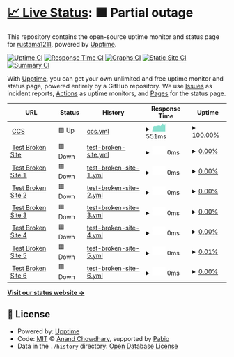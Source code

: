 # [📈 Live Status](https://statuses-ccs.otesuto.com): <!--live status--> **🟧 Partial outage**

This repository contains the open-source uptime monitor and status page for [rustama1211](https://statuses-ccs.otesuto.com), powered by [Upptime](https://github.com/upptime/upptime).

[![Uptime CI](https://github.com/rustama1211/up-ccs/workflows/Uptime%20CI/badge.svg)](https://github.com/rustama1211/up-ccs/actions?query=workflow%3A%22Uptime+CI%22)
[![Response Time CI](https://github.com/rustama1211/up-ccs/workflows/Response%20Time%20CI/badge.svg)](https://github.com/rustama1211/up-ccs/actions?query=workflow%3A%22Response+Time+CI%22)
[![Graphs CI](https://github.com/rustama1211/up-ccs/workflows/Graphs%20CI/badge.svg)](https://github.com/rustama1211/up-ccs/actions?query=workflow%3A%22Graphs+CI%22)
[![Static Site CI](https://github.com/rustama1211/up-ccs/workflows/Static%20Site%20CI/badge.svg)](https://github.com/rustama1211/up-ccs/actions?query=workflow%3A%22Static+Site+CI%22)
[![Summary CI](https://github.com/rustama1211/up-ccs/workflows/Summary%20CI/badge.svg)](https://github.com/rustama1211/up-ccs/actions?query=workflow%3A%22Summary+CI%22)

With [Upptime](https://upptime.js.org), you can get your own unlimited and free uptime monitor and status page, powered entirely by a GitHub repository. We use [Issues](https://github.com/rustama1211/up-ccs/issues) as incident reports, [Actions](https://github.com/rustama1211/up-ccs/actions) as uptime monitors, and [Pages](https://statuses-ccs.otesuto.com) for the status page.

<!--start: status pages-->
<!-- This summary is generated by Upptime (https://github.com/upptime/upptime) -->
<!-- Do not edit this manually, your changes will be overwritten -->
<!-- prettier-ignore -->
| URL | Status | History | Response Time | Uptime |
| --- | ------ | ------- | ------------- | ------ |
| <img alt="" src="https://icons.duckduckgo.com/ip3/ccs.mitsubishimotorsid-mobileapp.com.ico" height="13"> [CCS](https://ccs.mitsubishimotorsid-mobileapp.com/v1/health) | 🟩 Up | [ccs.yml](https://github.com/rustama1211/up-ccs/commits/HEAD/history/ccs.yml) | <details><summary><img alt="Response time graph" src="./graphs/ccs/response-time-week.png" height="20"> 551ms</summary><br><a href="https://statuses-ccs.otesuto.com/history/ccs"><img alt="Response time 551" src="https://img.shields.io/endpoint?url=https%3A%2F%2Fraw.githubusercontent.com%2Frustama1211%2Fup-ccs%2FHEAD%2Fapi%2Fccs%2Fresponse-time.json"></a><br><a href="https://statuses-ccs.otesuto.com/history/ccs"><img alt="24-hour response time 588" src="https://img.shields.io/endpoint?url=https%3A%2F%2Fraw.githubusercontent.com%2Frustama1211%2Fup-ccs%2FHEAD%2Fapi%2Fccs%2Fresponse-time-day.json"></a><br><a href="https://statuses-ccs.otesuto.com/history/ccs"><img alt="7-day response time 551" src="https://img.shields.io/endpoint?url=https%3A%2F%2Fraw.githubusercontent.com%2Frustama1211%2Fup-ccs%2FHEAD%2Fapi%2Fccs%2Fresponse-time-week.json"></a><br><a href="https://statuses-ccs.otesuto.com/history/ccs"><img alt="30-day response time 551" src="https://img.shields.io/endpoint?url=https%3A%2F%2Fraw.githubusercontent.com%2Frustama1211%2Fup-ccs%2FHEAD%2Fapi%2Fccs%2Fresponse-time-month.json"></a><br><a href="https://statuses-ccs.otesuto.com/history/ccs"><img alt="1-year response time 551" src="https://img.shields.io/endpoint?url=https%3A%2F%2Fraw.githubusercontent.com%2Frustama1211%2Fup-ccs%2FHEAD%2Fapi%2Fccs%2Fresponse-time-year.json"></a></details> | <details><summary><a href="https://statuses-ccs.otesuto.com/history/ccs">100.00%</a></summary><a href="https://statuses-ccs.otesuto.com/history/ccs"><img alt="All-time uptime 100.00%" src="https://img.shields.io/endpoint?url=https%3A%2F%2Fraw.githubusercontent.com%2Frustama1211%2Fup-ccs%2FHEAD%2Fapi%2Fccs%2Fuptime.json"></a><br><a href="https://statuses-ccs.otesuto.com/history/ccs"><img alt="24-hour uptime 100.00%" src="https://img.shields.io/endpoint?url=https%3A%2F%2Fraw.githubusercontent.com%2Frustama1211%2Fup-ccs%2FHEAD%2Fapi%2Fccs%2Fuptime-day.json"></a><br><a href="https://statuses-ccs.otesuto.com/history/ccs"><img alt="7-day uptime 100.00%" src="https://img.shields.io/endpoint?url=https%3A%2F%2Fraw.githubusercontent.com%2Frustama1211%2Fup-ccs%2FHEAD%2Fapi%2Fccs%2Fuptime-week.json"></a><br><a href="https://statuses-ccs.otesuto.com/history/ccs"><img alt="30-day uptime 100.00%" src="https://img.shields.io/endpoint?url=https%3A%2F%2Fraw.githubusercontent.com%2Frustama1211%2Fup-ccs%2FHEAD%2Fapi%2Fccs%2Fuptime-month.json"></a><br><a href="https://statuses-ccs.otesuto.com/history/ccs"><img alt="1-year uptime 100.00%" src="https://img.shields.io/endpoint?url=https%3A%2F%2Fraw.githubusercontent.com%2Frustama1211%2Fup-ccs%2FHEAD%2Fapi%2Fccs%2Fuptime-year.json"></a></details>
| <img alt="" src="https://icons.duckduckgo.com/ip3/thissitedoesnotexist.koj.co.ico" height="13"> [Test Broken Site](https://thissitedoesnotexist.koj.co) | 🟥 Down | [test-broken-site.yml](https://github.com/rustama1211/up-ccs/commits/HEAD/history/test-broken-site.yml) | <details><summary><img alt="Response time graph" src="./graphs/test-broken-site/response-time-week.png" height="20"> 0ms</summary><br><a href="https://statuses-ccs.otesuto.com/history/test-broken-site"><img alt="Response time 0" src="https://img.shields.io/endpoint?url=https%3A%2F%2Fraw.githubusercontent.com%2Frustama1211%2Fup-ccs%2FHEAD%2Fapi%2Ftest-broken-site%2Fresponse-time.json"></a><br><a href="https://statuses-ccs.otesuto.com/history/test-broken-site"><img alt="24-hour response time 0" src="https://img.shields.io/endpoint?url=https%3A%2F%2Fraw.githubusercontent.com%2Frustama1211%2Fup-ccs%2FHEAD%2Fapi%2Ftest-broken-site%2Fresponse-time-day.json"></a><br><a href="https://statuses-ccs.otesuto.com/history/test-broken-site"><img alt="7-day response time 0" src="https://img.shields.io/endpoint?url=https%3A%2F%2Fraw.githubusercontent.com%2Frustama1211%2Fup-ccs%2FHEAD%2Fapi%2Ftest-broken-site%2Fresponse-time-week.json"></a><br><a href="https://statuses-ccs.otesuto.com/history/test-broken-site"><img alt="30-day response time 0" src="https://img.shields.io/endpoint?url=https%3A%2F%2Fraw.githubusercontent.com%2Frustama1211%2Fup-ccs%2FHEAD%2Fapi%2Ftest-broken-site%2Fresponse-time-month.json"></a><br><a href="https://statuses-ccs.otesuto.com/history/test-broken-site"><img alt="1-year response time 0" src="https://img.shields.io/endpoint?url=https%3A%2F%2Fraw.githubusercontent.com%2Frustama1211%2Fup-ccs%2FHEAD%2Fapi%2Ftest-broken-site%2Fresponse-time-year.json"></a></details> | <details><summary><a href="https://statuses-ccs.otesuto.com/history/test-broken-site">0.00%</a></summary><a href="https://statuses-ccs.otesuto.com/history/test-broken-site"><img alt="All-time uptime 0.00%" src="https://img.shields.io/endpoint?url=https%3A%2F%2Fraw.githubusercontent.com%2Frustama1211%2Fup-ccs%2FHEAD%2Fapi%2Ftest-broken-site%2Fuptime.json"></a><br><a href="https://statuses-ccs.otesuto.com/history/test-broken-site"><img alt="24-hour uptime 0.00%" src="https://img.shields.io/endpoint?url=https%3A%2F%2Fraw.githubusercontent.com%2Frustama1211%2Fup-ccs%2FHEAD%2Fapi%2Ftest-broken-site%2Fuptime-day.json"></a><br><a href="https://statuses-ccs.otesuto.com/history/test-broken-site"><img alt="7-day uptime 0.00%" src="https://img.shields.io/endpoint?url=https%3A%2F%2Fraw.githubusercontent.com%2Frustama1211%2Fup-ccs%2FHEAD%2Fapi%2Ftest-broken-site%2Fuptime-week.json"></a><br><a href="https://statuses-ccs.otesuto.com/history/test-broken-site"><img alt="30-day uptime 0.00%" src="https://img.shields.io/endpoint?url=https%3A%2F%2Fraw.githubusercontent.com%2Frustama1211%2Fup-ccs%2FHEAD%2Fapi%2Ftest-broken-site%2Fuptime-month.json"></a><br><a href="https://statuses-ccs.otesuto.com/history/test-broken-site"><img alt="1-year uptime 0.00%" src="https://img.shields.io/endpoint?url=https%3A%2F%2Fraw.githubusercontent.com%2Frustama1211%2Fup-ccs%2FHEAD%2Fapi%2Ftest-broken-site%2Fuptime-year.json"></a></details>
| <img alt="" src="https://icons.duckduckgo.com/ip3/thissitedoesnotexistnotonlyoness.koj.co.ico" height="13"> [Test Broken Site 1](https://thissitedoesnotexistnotonlyoness.koj.co) | 🟥 Down | [test-broken-site-1.yml](https://github.com/rustama1211/up-ccs/commits/HEAD/history/test-broken-site-1.yml) | <details><summary><img alt="Response time graph" src="./graphs/test-broken-site-1/response-time-week.png" height="20"> 0ms</summary><br><a href="https://statuses-ccs.otesuto.com/history/test-broken-site-1"><img alt="Response time 0" src="https://img.shields.io/endpoint?url=https%3A%2F%2Fraw.githubusercontent.com%2Frustama1211%2Fup-ccs%2FHEAD%2Fapi%2Ftest-broken-site-1%2Fresponse-time.json"></a><br><a href="https://statuses-ccs.otesuto.com/history/test-broken-site-1"><img alt="24-hour response time 0" src="https://img.shields.io/endpoint?url=https%3A%2F%2Fraw.githubusercontent.com%2Frustama1211%2Fup-ccs%2FHEAD%2Fapi%2Ftest-broken-site-1%2Fresponse-time-day.json"></a><br><a href="https://statuses-ccs.otesuto.com/history/test-broken-site-1"><img alt="7-day response time 0" src="https://img.shields.io/endpoint?url=https%3A%2F%2Fraw.githubusercontent.com%2Frustama1211%2Fup-ccs%2FHEAD%2Fapi%2Ftest-broken-site-1%2Fresponse-time-week.json"></a><br><a href="https://statuses-ccs.otesuto.com/history/test-broken-site-1"><img alt="30-day response time 0" src="https://img.shields.io/endpoint?url=https%3A%2F%2Fraw.githubusercontent.com%2Frustama1211%2Fup-ccs%2FHEAD%2Fapi%2Ftest-broken-site-1%2Fresponse-time-month.json"></a><br><a href="https://statuses-ccs.otesuto.com/history/test-broken-site-1"><img alt="1-year response time 0" src="https://img.shields.io/endpoint?url=https%3A%2F%2Fraw.githubusercontent.com%2Frustama1211%2Fup-ccs%2FHEAD%2Fapi%2Ftest-broken-site-1%2Fresponse-time-year.json"></a></details> | <details><summary><a href="https://statuses-ccs.otesuto.com/history/test-broken-site-1">0.00%</a></summary><a href="https://statuses-ccs.otesuto.com/history/test-broken-site-1"><img alt="All-time uptime 0.00%" src="https://img.shields.io/endpoint?url=https%3A%2F%2Fraw.githubusercontent.com%2Frustama1211%2Fup-ccs%2FHEAD%2Fapi%2Ftest-broken-site-1%2Fuptime.json"></a><br><a href="https://statuses-ccs.otesuto.com/history/test-broken-site-1"><img alt="24-hour uptime 0.00%" src="https://img.shields.io/endpoint?url=https%3A%2F%2Fraw.githubusercontent.com%2Frustama1211%2Fup-ccs%2FHEAD%2Fapi%2Ftest-broken-site-1%2Fuptime-day.json"></a><br><a href="https://statuses-ccs.otesuto.com/history/test-broken-site-1"><img alt="7-day uptime 0.00%" src="https://img.shields.io/endpoint?url=https%3A%2F%2Fraw.githubusercontent.com%2Frustama1211%2Fup-ccs%2FHEAD%2Fapi%2Ftest-broken-site-1%2Fuptime-week.json"></a><br><a href="https://statuses-ccs.otesuto.com/history/test-broken-site-1"><img alt="30-day uptime 0.00%" src="https://img.shields.io/endpoint?url=https%3A%2F%2Fraw.githubusercontent.com%2Frustama1211%2Fup-ccs%2FHEAD%2Fapi%2Ftest-broken-site-1%2Fuptime-month.json"></a><br><a href="https://statuses-ccs.otesuto.com/history/test-broken-site-1"><img alt="1-year uptime 0.00%" src="https://img.shields.io/endpoint?url=https%3A%2F%2Fraw.githubusercontent.com%2Frustama1211%2Fup-ccs%2FHEAD%2Fapi%2Ftest-broken-site-1%2Fuptime-year.json"></a></details>
| <img alt="" src="https://icons.duckduckgo.com/ip3/thissitedoesnotexistnotonlyonesson.koj.co.ico" height="13"> [Test Broken Site 2](https://thissitedoesnotexistnotonlyonesson.koj.co) | 🟥 Down | [test-broken-site-2.yml](https://github.com/rustama1211/up-ccs/commits/HEAD/history/test-broken-site-2.yml) | <details><summary><img alt="Response time graph" src="./graphs/test-broken-site-2/response-time-week.png" height="20"> 0ms</summary><br><a href="https://statuses-ccs.otesuto.com/history/test-broken-site-2"><img alt="Response time 0" src="https://img.shields.io/endpoint?url=https%3A%2F%2Fraw.githubusercontent.com%2Frustama1211%2Fup-ccs%2FHEAD%2Fapi%2Ftest-broken-site-2%2Fresponse-time.json"></a><br><a href="https://statuses-ccs.otesuto.com/history/test-broken-site-2"><img alt="24-hour response time 0" src="https://img.shields.io/endpoint?url=https%3A%2F%2Fraw.githubusercontent.com%2Frustama1211%2Fup-ccs%2FHEAD%2Fapi%2Ftest-broken-site-2%2Fresponse-time-day.json"></a><br><a href="https://statuses-ccs.otesuto.com/history/test-broken-site-2"><img alt="7-day response time 0" src="https://img.shields.io/endpoint?url=https%3A%2F%2Fraw.githubusercontent.com%2Frustama1211%2Fup-ccs%2FHEAD%2Fapi%2Ftest-broken-site-2%2Fresponse-time-week.json"></a><br><a href="https://statuses-ccs.otesuto.com/history/test-broken-site-2"><img alt="30-day response time 0" src="https://img.shields.io/endpoint?url=https%3A%2F%2Fraw.githubusercontent.com%2Frustama1211%2Fup-ccs%2FHEAD%2Fapi%2Ftest-broken-site-2%2Fresponse-time-month.json"></a><br><a href="https://statuses-ccs.otesuto.com/history/test-broken-site-2"><img alt="1-year response time 0" src="https://img.shields.io/endpoint?url=https%3A%2F%2Fraw.githubusercontent.com%2Frustama1211%2Fup-ccs%2FHEAD%2Fapi%2Ftest-broken-site-2%2Fresponse-time-year.json"></a></details> | <details><summary><a href="https://statuses-ccs.otesuto.com/history/test-broken-site-2">0.00%</a></summary><a href="https://statuses-ccs.otesuto.com/history/test-broken-site-2"><img alt="All-time uptime 0.00%" src="https://img.shields.io/endpoint?url=https%3A%2F%2Fraw.githubusercontent.com%2Frustama1211%2Fup-ccs%2FHEAD%2Fapi%2Ftest-broken-site-2%2Fuptime.json"></a><br><a href="https://statuses-ccs.otesuto.com/history/test-broken-site-2"><img alt="24-hour uptime 0.00%" src="https://img.shields.io/endpoint?url=https%3A%2F%2Fraw.githubusercontent.com%2Frustama1211%2Fup-ccs%2FHEAD%2Fapi%2Ftest-broken-site-2%2Fuptime-day.json"></a><br><a href="https://statuses-ccs.otesuto.com/history/test-broken-site-2"><img alt="7-day uptime 0.00%" src="https://img.shields.io/endpoint?url=https%3A%2F%2Fraw.githubusercontent.com%2Frustama1211%2Fup-ccs%2FHEAD%2Fapi%2Ftest-broken-site-2%2Fuptime-week.json"></a><br><a href="https://statuses-ccs.otesuto.com/history/test-broken-site-2"><img alt="30-day uptime 0.00%" src="https://img.shields.io/endpoint?url=https%3A%2F%2Fraw.githubusercontent.com%2Frustama1211%2Fup-ccs%2FHEAD%2Fapi%2Ftest-broken-site-2%2Fuptime-month.json"></a><br><a href="https://statuses-ccs.otesuto.com/history/test-broken-site-2"><img alt="1-year uptime 0.00%" src="https://img.shields.io/endpoint?url=https%3A%2F%2Fraw.githubusercontent.com%2Frustama1211%2Fup-ccs%2FHEAD%2Fapi%2Ftest-broken-site-2%2Fuptime-year.json"></a></details>
| <img alt="" src="https://icons.duckduckgo.com/ip3/thissitedoesnotexistnotonlyonessonenn.koj.co.ico" height="13"> [Test Broken Site 3](https://thissitedoesnotexistnotonlyonessonenn.koj.co) | 🟥 Down | [test-broken-site-3.yml](https://github.com/rustama1211/up-ccs/commits/HEAD/history/test-broken-site-3.yml) | <details><summary><img alt="Response time graph" src="./graphs/test-broken-site-3/response-time-week.png" height="20"> 0ms</summary><br><a href="https://statuses-ccs.otesuto.com/history/test-broken-site-3"><img alt="Response time 0" src="https://img.shields.io/endpoint?url=https%3A%2F%2Fraw.githubusercontent.com%2Frustama1211%2Fup-ccs%2FHEAD%2Fapi%2Ftest-broken-site-3%2Fresponse-time.json"></a><br><a href="https://statuses-ccs.otesuto.com/history/test-broken-site-3"><img alt="24-hour response time 0" src="https://img.shields.io/endpoint?url=https%3A%2F%2Fraw.githubusercontent.com%2Frustama1211%2Fup-ccs%2FHEAD%2Fapi%2Ftest-broken-site-3%2Fresponse-time-day.json"></a><br><a href="https://statuses-ccs.otesuto.com/history/test-broken-site-3"><img alt="7-day response time 0" src="https://img.shields.io/endpoint?url=https%3A%2F%2Fraw.githubusercontent.com%2Frustama1211%2Fup-ccs%2FHEAD%2Fapi%2Ftest-broken-site-3%2Fresponse-time-week.json"></a><br><a href="https://statuses-ccs.otesuto.com/history/test-broken-site-3"><img alt="30-day response time 0" src="https://img.shields.io/endpoint?url=https%3A%2F%2Fraw.githubusercontent.com%2Frustama1211%2Fup-ccs%2FHEAD%2Fapi%2Ftest-broken-site-3%2Fresponse-time-month.json"></a><br><a href="https://statuses-ccs.otesuto.com/history/test-broken-site-3"><img alt="1-year response time 0" src="https://img.shields.io/endpoint?url=https%3A%2F%2Fraw.githubusercontent.com%2Frustama1211%2Fup-ccs%2FHEAD%2Fapi%2Ftest-broken-site-3%2Fresponse-time-year.json"></a></details> | <details><summary><a href="https://statuses-ccs.otesuto.com/history/test-broken-site-3">0.00%</a></summary><a href="https://statuses-ccs.otesuto.com/history/test-broken-site-3"><img alt="All-time uptime 0.00%" src="https://img.shields.io/endpoint?url=https%3A%2F%2Fraw.githubusercontent.com%2Frustama1211%2Fup-ccs%2FHEAD%2Fapi%2Ftest-broken-site-3%2Fuptime.json"></a><br><a href="https://statuses-ccs.otesuto.com/history/test-broken-site-3"><img alt="24-hour uptime 0.00%" src="https://img.shields.io/endpoint?url=https%3A%2F%2Fraw.githubusercontent.com%2Frustama1211%2Fup-ccs%2FHEAD%2Fapi%2Ftest-broken-site-3%2Fuptime-day.json"></a><br><a href="https://statuses-ccs.otesuto.com/history/test-broken-site-3"><img alt="7-day uptime 0.00%" src="https://img.shields.io/endpoint?url=https%3A%2F%2Fraw.githubusercontent.com%2Frustama1211%2Fup-ccs%2FHEAD%2Fapi%2Ftest-broken-site-3%2Fuptime-week.json"></a><br><a href="https://statuses-ccs.otesuto.com/history/test-broken-site-3"><img alt="30-day uptime 0.00%" src="https://img.shields.io/endpoint?url=https%3A%2F%2Fraw.githubusercontent.com%2Frustama1211%2Fup-ccs%2FHEAD%2Fapi%2Ftest-broken-site-3%2Fuptime-month.json"></a><br><a href="https://statuses-ccs.otesuto.com/history/test-broken-site-3"><img alt="1-year uptime 0.00%" src="https://img.shields.io/endpoint?url=https%3A%2F%2Fraw.githubusercontent.com%2Frustama1211%2Fup-ccs%2FHEAD%2Fapi%2Ftest-broken-site-3%2Fuptime-year.json"></a></details>
| <img alt="" src="https://icons.duckduckgo.com/ip3/thissitedoesnotexistnotonlyonessonendddn.koj.co.ico" height="13"> [Test Broken Site 4](https://thissitedoesnotexistnotonlyonessonendddn.koj.co) | 🟥 Down | [test-broken-site-4.yml](https://github.com/rustama1211/up-ccs/commits/HEAD/history/test-broken-site-4.yml) | <details><summary><img alt="Response time graph" src="./graphs/test-broken-site-4/response-time-week.png" height="20"> 0ms</summary><br><a href="https://statuses-ccs.otesuto.com/history/test-broken-site-4"><img alt="Response time 0" src="https://img.shields.io/endpoint?url=https%3A%2F%2Fraw.githubusercontent.com%2Frustama1211%2Fup-ccs%2FHEAD%2Fapi%2Ftest-broken-site-4%2Fresponse-time.json"></a><br><a href="https://statuses-ccs.otesuto.com/history/test-broken-site-4"><img alt="24-hour response time 0" src="https://img.shields.io/endpoint?url=https%3A%2F%2Fraw.githubusercontent.com%2Frustama1211%2Fup-ccs%2FHEAD%2Fapi%2Ftest-broken-site-4%2Fresponse-time-day.json"></a><br><a href="https://statuses-ccs.otesuto.com/history/test-broken-site-4"><img alt="7-day response time 0" src="https://img.shields.io/endpoint?url=https%3A%2F%2Fraw.githubusercontent.com%2Frustama1211%2Fup-ccs%2FHEAD%2Fapi%2Ftest-broken-site-4%2Fresponse-time-week.json"></a><br><a href="https://statuses-ccs.otesuto.com/history/test-broken-site-4"><img alt="30-day response time 0" src="https://img.shields.io/endpoint?url=https%3A%2F%2Fraw.githubusercontent.com%2Frustama1211%2Fup-ccs%2FHEAD%2Fapi%2Ftest-broken-site-4%2Fresponse-time-month.json"></a><br><a href="https://statuses-ccs.otesuto.com/history/test-broken-site-4"><img alt="1-year response time 0" src="https://img.shields.io/endpoint?url=https%3A%2F%2Fraw.githubusercontent.com%2Frustama1211%2Fup-ccs%2FHEAD%2Fapi%2Ftest-broken-site-4%2Fresponse-time-year.json"></a></details> | <details><summary><a href="https://statuses-ccs.otesuto.com/history/test-broken-site-4">0.00%</a></summary><a href="https://statuses-ccs.otesuto.com/history/test-broken-site-4"><img alt="All-time uptime 0.00%" src="https://img.shields.io/endpoint?url=https%3A%2F%2Fraw.githubusercontent.com%2Frustama1211%2Fup-ccs%2FHEAD%2Fapi%2Ftest-broken-site-4%2Fuptime.json"></a><br><a href="https://statuses-ccs.otesuto.com/history/test-broken-site-4"><img alt="24-hour uptime 0.00%" src="https://img.shields.io/endpoint?url=https%3A%2F%2Fraw.githubusercontent.com%2Frustama1211%2Fup-ccs%2FHEAD%2Fapi%2Ftest-broken-site-4%2Fuptime-day.json"></a><br><a href="https://statuses-ccs.otesuto.com/history/test-broken-site-4"><img alt="7-day uptime 0.00%" src="https://img.shields.io/endpoint?url=https%3A%2F%2Fraw.githubusercontent.com%2Frustama1211%2Fup-ccs%2FHEAD%2Fapi%2Ftest-broken-site-4%2Fuptime-week.json"></a><br><a href="https://statuses-ccs.otesuto.com/history/test-broken-site-4"><img alt="30-day uptime 0.00%" src="https://img.shields.io/endpoint?url=https%3A%2F%2Fraw.githubusercontent.com%2Frustama1211%2Fup-ccs%2FHEAD%2Fapi%2Ftest-broken-site-4%2Fuptime-month.json"></a><br><a href="https://statuses-ccs.otesuto.com/history/test-broken-site-4"><img alt="1-year uptime 0.00%" src="https://img.shields.io/endpoint?url=https%3A%2F%2Fraw.githubusercontent.com%2Frustama1211%2Fup-ccs%2FHEAD%2Fapi%2Ftest-broken-site-4%2Fuptime-year.json"></a></details>
| <img alt="" src="https://icons.duckduckgo.com/ip3/thissitedoesnotexistnotonlyonessonendsssddn.koj.co.ico" height="13"> [Test Broken Site 5](https://thissitedoesnotexistnotonlyonessonendsssddn.koj.co) | 🟥 Down | [test-broken-site-5.yml](https://github.com/rustama1211/up-ccs/commits/HEAD/history/test-broken-site-5.yml) | <details><summary><img alt="Response time graph" src="./graphs/test-broken-site-5/response-time-week.png" height="20"> 0ms</summary><br><a href="https://statuses-ccs.otesuto.com/history/test-broken-site-5"><img alt="Response time 0" src="https://img.shields.io/endpoint?url=https%3A%2F%2Fraw.githubusercontent.com%2Frustama1211%2Fup-ccs%2FHEAD%2Fapi%2Ftest-broken-site-5%2Fresponse-time.json"></a><br><a href="https://statuses-ccs.otesuto.com/history/test-broken-site-5"><img alt="24-hour response time 0" src="https://img.shields.io/endpoint?url=https%3A%2F%2Fraw.githubusercontent.com%2Frustama1211%2Fup-ccs%2FHEAD%2Fapi%2Ftest-broken-site-5%2Fresponse-time-day.json"></a><br><a href="https://statuses-ccs.otesuto.com/history/test-broken-site-5"><img alt="7-day response time 0" src="https://img.shields.io/endpoint?url=https%3A%2F%2Fraw.githubusercontent.com%2Frustama1211%2Fup-ccs%2FHEAD%2Fapi%2Ftest-broken-site-5%2Fresponse-time-week.json"></a><br><a href="https://statuses-ccs.otesuto.com/history/test-broken-site-5"><img alt="30-day response time 0" src="https://img.shields.io/endpoint?url=https%3A%2F%2Fraw.githubusercontent.com%2Frustama1211%2Fup-ccs%2FHEAD%2Fapi%2Ftest-broken-site-5%2Fresponse-time-month.json"></a><br><a href="https://statuses-ccs.otesuto.com/history/test-broken-site-5"><img alt="1-year response time 0" src="https://img.shields.io/endpoint?url=https%3A%2F%2Fraw.githubusercontent.com%2Frustama1211%2Fup-ccs%2FHEAD%2Fapi%2Ftest-broken-site-5%2Fresponse-time-year.json"></a></details> | <details><summary><a href="https://statuses-ccs.otesuto.com/history/test-broken-site-5">0.01%</a></summary><a href="https://statuses-ccs.otesuto.com/history/test-broken-site-5"><img alt="All-time uptime 0.01%" src="https://img.shields.io/endpoint?url=https%3A%2F%2Fraw.githubusercontent.com%2Frustama1211%2Fup-ccs%2FHEAD%2Fapi%2Ftest-broken-site-5%2Fuptime.json"></a><br><a href="https://statuses-ccs.otesuto.com/history/test-broken-site-5"><img alt="24-hour uptime 0.01%" src="https://img.shields.io/endpoint?url=https%3A%2F%2Fraw.githubusercontent.com%2Frustama1211%2Fup-ccs%2FHEAD%2Fapi%2Ftest-broken-site-5%2Fuptime-day.json"></a><br><a href="https://statuses-ccs.otesuto.com/history/test-broken-site-5"><img alt="7-day uptime 0.01%" src="https://img.shields.io/endpoint?url=https%3A%2F%2Fraw.githubusercontent.com%2Frustama1211%2Fup-ccs%2FHEAD%2Fapi%2Ftest-broken-site-5%2Fuptime-week.json"></a><br><a href="https://statuses-ccs.otesuto.com/history/test-broken-site-5"><img alt="30-day uptime 0.01%" src="https://img.shields.io/endpoint?url=https%3A%2F%2Fraw.githubusercontent.com%2Frustama1211%2Fup-ccs%2FHEAD%2Fapi%2Ftest-broken-site-5%2Fuptime-month.json"></a><br><a href="https://statuses-ccs.otesuto.com/history/test-broken-site-5"><img alt="1-year uptime 0.01%" src="https://img.shields.io/endpoint?url=https%3A%2F%2Fraw.githubusercontent.com%2Frustama1211%2Fup-ccs%2FHEAD%2Fapi%2Ftest-broken-site-5%2Fuptime-year.json"></a></details>
| <img alt="" src="https://icons.duckduckgo.com/ip3/thissitedoesnotexistnotonlyonessonendsssddsssddn.koj.co.ico" height="13"> [Test Broken Site 6](https://thissitedoesnotexistnotonlyonessonendsssddsssddn.koj.co) | 🟥 Down | [test-broken-site-6.yml](https://github.com/rustama1211/up-ccs/commits/HEAD/history/test-broken-site-6.yml) | <details><summary><img alt="Response time graph" src="./graphs/test-broken-site-6/response-time-week.png" height="20"> 0ms</summary><br><a href="https://statuses-ccs.otesuto.com/history/test-broken-site-6"><img alt="Response time 0" src="https://img.shields.io/endpoint?url=https%3A%2F%2Fraw.githubusercontent.com%2Frustama1211%2Fup-ccs%2FHEAD%2Fapi%2Ftest-broken-site-6%2Fresponse-time.json"></a><br><a href="https://statuses-ccs.otesuto.com/history/test-broken-site-6"><img alt="24-hour response time 0" src="https://img.shields.io/endpoint?url=https%3A%2F%2Fraw.githubusercontent.com%2Frustama1211%2Fup-ccs%2FHEAD%2Fapi%2Ftest-broken-site-6%2Fresponse-time-day.json"></a><br><a href="https://statuses-ccs.otesuto.com/history/test-broken-site-6"><img alt="7-day response time 0" src="https://img.shields.io/endpoint?url=https%3A%2F%2Fraw.githubusercontent.com%2Frustama1211%2Fup-ccs%2FHEAD%2Fapi%2Ftest-broken-site-6%2Fresponse-time-week.json"></a><br><a href="https://statuses-ccs.otesuto.com/history/test-broken-site-6"><img alt="30-day response time 0" src="https://img.shields.io/endpoint?url=https%3A%2F%2Fraw.githubusercontent.com%2Frustama1211%2Fup-ccs%2FHEAD%2Fapi%2Ftest-broken-site-6%2Fresponse-time-month.json"></a><br><a href="https://statuses-ccs.otesuto.com/history/test-broken-site-6"><img alt="1-year response time 0" src="https://img.shields.io/endpoint?url=https%3A%2F%2Fraw.githubusercontent.com%2Frustama1211%2Fup-ccs%2FHEAD%2Fapi%2Ftest-broken-site-6%2Fresponse-time-year.json"></a></details> | <details><summary><a href="https://statuses-ccs.otesuto.com/history/test-broken-site-6">0.00%</a></summary><a href="https://statuses-ccs.otesuto.com/history/test-broken-site-6"><img alt="All-time uptime 0.00%" src="https://img.shields.io/endpoint?url=https%3A%2F%2Fraw.githubusercontent.com%2Frustama1211%2Fup-ccs%2FHEAD%2Fapi%2Ftest-broken-site-6%2Fuptime.json"></a><br><a href="https://statuses-ccs.otesuto.com/history/test-broken-site-6"><img alt="24-hour uptime 0.00%" src="https://img.shields.io/endpoint?url=https%3A%2F%2Fraw.githubusercontent.com%2Frustama1211%2Fup-ccs%2FHEAD%2Fapi%2Ftest-broken-site-6%2Fuptime-day.json"></a><br><a href="https://statuses-ccs.otesuto.com/history/test-broken-site-6"><img alt="7-day uptime 0.00%" src="https://img.shields.io/endpoint?url=https%3A%2F%2Fraw.githubusercontent.com%2Frustama1211%2Fup-ccs%2FHEAD%2Fapi%2Ftest-broken-site-6%2Fuptime-week.json"></a><br><a href="https://statuses-ccs.otesuto.com/history/test-broken-site-6"><img alt="30-day uptime 0.00%" src="https://img.shields.io/endpoint?url=https%3A%2F%2Fraw.githubusercontent.com%2Frustama1211%2Fup-ccs%2FHEAD%2Fapi%2Ftest-broken-site-6%2Fuptime-month.json"></a><br><a href="https://statuses-ccs.otesuto.com/history/test-broken-site-6"><img alt="1-year uptime 0.00%" src="https://img.shields.io/endpoint?url=https%3A%2F%2Fraw.githubusercontent.com%2Frustama1211%2Fup-ccs%2FHEAD%2Fapi%2Ftest-broken-site-6%2Fuptime-year.json"></a></details>

<!--end: status pages-->

[**Visit our status website →**](https://statuses-ccs.otesuto.com)

## 📄 License

- Powered by: [Upptime](https://github.com/upptime/upptime)
- Code: [MIT](./LICENSE) © [Anand Chowdhary](https://anandchowdhary.com), supported by [Pabio](https://pabio.com)
- Data in the `./history` directory: [Open Database License](https://opendatacommons.org/licenses/odbl/1-0/)
